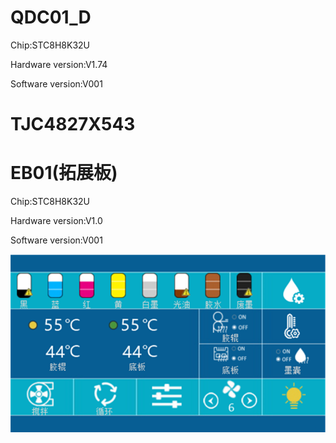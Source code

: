# QDC01_D
Chip:STC8H8K32U 

Hardware version:V1.74

Software version:V001

# TJC4827X543


# EB01(拓展板)
Chip:STC8H8K32U 

Hardware version:V1.0

Software version:V001

![alt text](SSPD_Interface.png) 